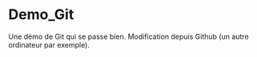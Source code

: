 # Demo_Git
Une démo de Git qui se passe bien.
Modification depuis Github (un autre ordinateur par exemple).
